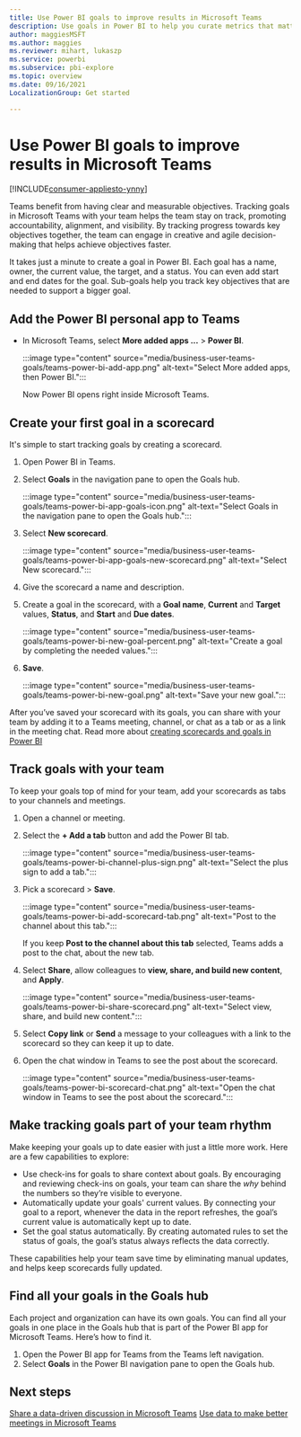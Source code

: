 ```yaml
---
title: Use Power BI goals to improve results in Microsoft Teams
description: Use goals in Power BI to help you curate metrics that matter, assign them to the right people, and track over time.
author: maggiesMSFT
ms.author: maggies
ms.reviewer: mihart, lukaszp
ms.service: powerbi
ms.subservice: pbi-explore
ms.topic: overview
ms.date: 09/16/2021
LocalizationGroup: Get started

---
```


# Use Power BI goals to improve results in Microsoft Teams

[!INCLUDE[consumer-appliesto-ynny](../includes/consumer-appliesto-ynny.md)]

Teams benefit from having clear and measurable objectives. Tracking goals in Microsoft Teams with your team helps the team stay on track, promoting accountability, alignment, and visibility. By tracking progress towards key objectives together, the team can engage in creative and agile decision-making that helps achieve objectives faster. 

It takes just a minute to create a goal in Power BI. Each goal has a name, owner, the current value, the target, and a status. You can even add start and end dates for the goal. Sub-goals help you track key objectives that are needed to support a bigger goal.

## Add the Power BI personal app to Teams

- In Microsoft Teams, select **More added apps ...** > **Power BI**.

    :::image type="content" source="media/business-user-teams-goals/teams-power-bi-add-app.png" alt-text="Select More added apps, then Power BI.":::

    Now Power BI opens right inside Microsoft Teams.

## Create your first goal in a scorecard

It's simple to start tracking goals by creating a scorecard.

1. Open Power BI in Teams.
2. Select **Goals** in the navigation pane to open the Goals hub.

    :::image type="content" source="media/business-user-teams-goals/teams-power-bi-app-goals-icon.png" alt-text="Select Goals in the navigation pane to open the Goals hub.":::

3. Select **New scorecard**.

    :::image type="content" source="media/business-user-teams-goals/teams-power-bi-app-goals-new-scorecard.png" alt-text="Select New scorecard.":::

1. Give the scorecard a name and description.
1. Create a goal in the scorecard, with a **Goal name**, **Current** and **Target** values, **Status**, and **Start** and **Due dates**.

    :::image type="content" source="media/business-user-teams-goals/teams-power-bi-new-goal-percent.png" alt-text="Create a goal by completing the needed values.":::

1. **Save**.

    :::image type="content" source="media/business-user-teams-goals/teams-power-bi-new-goal.png" alt-text="Save your new goal.":::

After you’ve saved your scorecard with its goals, you can share with your team by adding it to a Teams meeting, channel, or chat as a tab or as a link in the meeting chat. Read more about [creating scorecards and goals in Power BI](../create-reports/service-goals-introduction.md)

## Track goals with your team

To keep your goals top of mind for your team, add your scorecards as tabs to your channels and meetings.

1. Open a channel or meeting.
4. Select the **+ Add a tab** button and add the Power BI tab.

    :::image type="content" source="media/business-user-teams-goals/teams-power-bi-channel-plus-sign.png" alt-text="Select the plus sign to add a tab.":::

3. Pick a scorecard > **Save**.

    :::image type="content" source="media/business-user-teams-goals/teams-power-bi-add-scorecard-tab.png" alt-text="Post to the channel about this tab.":::

    If you keep **Post to the channel about this tab** selected, Teams adds a post to the chat, about the new tab.

1. Select **Share**, allow colleagues to **view, share, and build new content**, and **Apply**.

    :::image type="content" source="media/business-user-teams-goals/teams-power-bi-share-scorecard.png" alt-text="Select view, share, and build new content.":::

1. Select **Copy link** or **Send** a message to your colleagues with a link to the scorecard so they can keep it up to date.
1. Open the chat window in Teams to see the post about the scorecard.

    :::image type="content" source="media/business-user-teams-goals/teams-power-bi-scorecard-chat.png" alt-text="Open the chat window in Teams to see the post about the scorecard.":::

## Make tracking goals part of your team rhythm

Make keeping your goals up to date easier with just a little more work. Here are a few capabilities to explore:

- Use check-ins for goals to share context about goals. By encouraging and reviewing check-ins on goals, your team can share the *why* behind the numbers so they’re visible to everyone.
- Automatically update your goals' current values. By connecting your goal to a report, whenever the data in the report refreshes, the goal’s current value is automatically kept up to date. 
- Set the goal status automatically.  By creating automated rules to set the status of goals, the goal’s status always reflects the data correctly.

These capabilities help your team save time by eliminating manual updates, and helps keep scorecards fully updated.

## Find all your goals in the Goals hub

Each project and organization can have its own goals. You can find all your goals in one place in the Goals hub that is part of the Power BI app for Microsoft Teams. Here’s how to find it.

1. Open the Power BI app for Teams from the Teams left navigation.
2. Select **Goals** in the Power BI navigation pane to open the Goals hub.

## Next steps

[Share a data-driven discussion in Microsoft Teams](business-user-teams-share-data.md)
[Use data to make better meetings in Microsoft Teams](business-user-teams-data.md)
